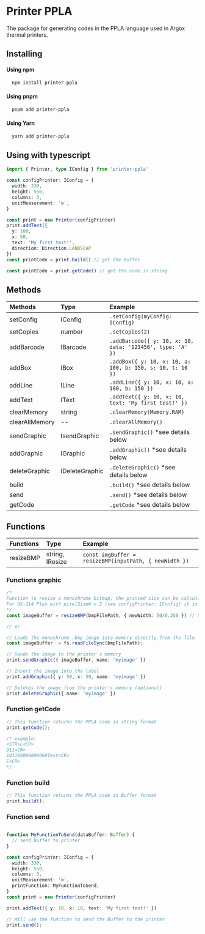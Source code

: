 
# Printer PPLA

The package for generating codes in the PPLA language used in Argox thermal printers.


## Installing

#### Using npm
```bash
  npm install printer-ppla
```
#### Using pnpm
```bash
  pnpm add printer-ppla
```
#### Using Yarn
```bash
  yarn add printer-ppla
```


## Using with typescript

``` typescript
import { Printer, type IConfig } from 'printer-ppla'

const configPrinter: IConfig = {
  width: 330,
  height: 550,
  columns: 3,
  unitMeasurement: 'm',
}

const print = new Printer(configPrinter)
print.addText({
  y: 100,
  x: 50,
  text: 'My first test!',
  direction: Direction.LANDSCAP
})
const printCode = print.build() // get the Buffer

const printCode = print.getCode() // get the code in string
```

## Methods

| **Methods**   | **Type** | **Example**       |
| :---------- | :--------- | :--------- |
| setConfig | IConfig | ```.setConfig(myConfig: IConfig)``` |
| setCopies | number | ```.setCopies(2)``` |
| addBarcode | IBarcode| ```.addBarcode({ y: 10, x: 10, data: '123456', type: 'A' })``` |
| addBox | IBox | ```.addBox({ y: 10, x: 10, a: 100, b: 150, s: 10, t: 10 })``` |
| addLine | ILine | ```.addLine({ y: 10, x: 10, a: 100, b: 150 })``` |
| addText | IText | ```.addText({ y: 10, x: 10, text: 'My first test!' })``` |
| clearMemory | string | ```.clearMemory(Memory.RAM)``` |
| clearAllMemory | -- | ```.clearAllMemory()``` |
| sendGraphic | IsendGraphic | ```.sendGraphic()``` *see details below |
| addGraphic | IGraphic | ```.addGraphic()``` *see details below |
| deleteGraphic | IDeleteGraphic | ```.deleteGraphic()``` *see details below |
| build | | ```.build()``` *see details below |
| send | | ```.send()``` *see details below |
| getCode | | ```.getCode``` *see details below |

## Functions

| **Functions**   | **Type** | **Example**       |
| :---------- | :--------- | :--------- |
| resizeBMP | string, IResize | ```const imgBuffer = resizeBMP(inputPath, { newWidth })``` |


### Functions graphic
```typescript
/*
Function to resize a monochrome bitmap, the printed size can be calculated (depends on the printer - check manual).
For OS-214 Plus with pixelSizeW = 2 (see configPrinter: IConfig) it is 0.250mm per pixel.
*/
const imageBuffer = resizeBMP(bmpFilePath, { newWidth: 50/0.250 }) // 50mm

// or

// Loads the monochrome .bmp image into memory directly from the file
const imageBuffer  = fs.readFileSync(bmpFilePath);

// Sends the image to the printer's memory
print.sendGraphic({ imageBuffer, name: 'myimage' })

// Insert the image into the label
print.addGraphic({ y: 50, x: 50, name: 'myimage' })

// Deletes the image from the printer's memory (optional)
print.deleteGraphic({ name: 'myimage' })
```

### Function getCode
```typescript
// This function returns the PPLA code in string format
print.getCode();

/* example:
<STX>L<CR>
D11<CR>
141100000800060Test<CR>
E<CR>
*/
```

### Function build
```typescript
// This function returns the PPLA code in Buffer format
print.build();
```

### Function send
```typescript

function MyFunctionToSend(dataBuffer: Buffer) {
  // send Buffer to printer
}

const configPrinter: IConfig = {
  width: 330,
  height: 550,
  columns: 3,
  unitMeasurement: 'm',
  printFunction: MyFunctionToSend,
}
const print = new Printer(configPrinter)

print.addText({ y: 10, x: 10, text: 'My first test!' })

// Will use the function to send the Buffer to the printer
print.send();
```